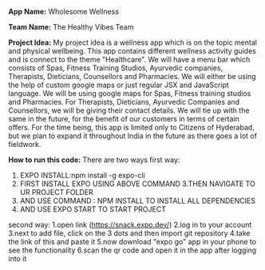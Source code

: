**App Name:** Wholesome Wellness

**Team Name:** The Healthy Vibes Team

**Project Idea:** My project idea is a wellness app which is on the topic mental and physical wellbeing. This app contains different wellness activity guides and is connect to the theme "Healthcare". We will have a menu bar which consists of Spas, Fitness Training Studios, Ayurvedic companies,  Therapists, Dieticians, Counsellors and Pharmacies. We will either be using the help of custom google maps or just regular JSX and JavaScript language. We will be using google maps for Spas, Fitness training studios and Pharmacies. For Therapists, Dieticians, Ayurvedic Companies and Counsellors, we will be giving their contact details. We will tie up with the same in the future, for the benefit of our customers in terms of certain offers. For the time being, this app is limited only to Citizens of Hyderabad, but we plan to expand it throughout India in the future as there goes a lot of fieldwork.

**How to run this code:** 
There are two ways
first way: 
1. EXPO INSTALL:npm install -g expo-cli
2. FIRST INSTALL EXPO USING ABOVE COMMAND
3.THEN NAVIGATE TO UR PROJECT FOLDER 
4. AND USE COMMAND : NPM INSTALL TO INSTALL ALL DEPENDENCIES
5. AND USE EXPO START TO START PROJECT

second way: 
1.open link (https://snack.expo.dev/) 
2.log in to your account
3.next to add file, click on the 3 dots and then import git repository
4.take the link of this and paste it
5.now download "expo go" app in your phone to see the functionality 
6.scan the qr code and open it in the app after logging into it
